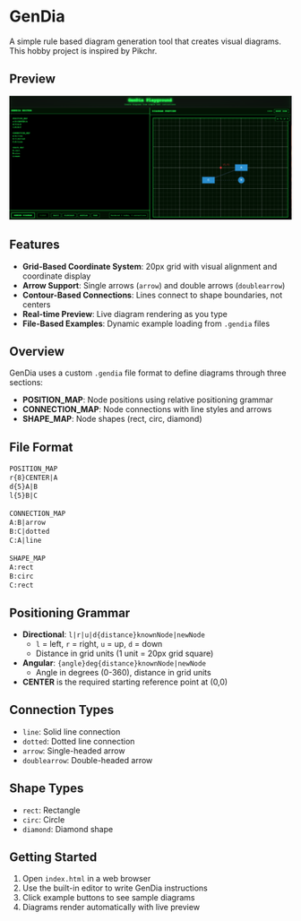 # GenDia

A simple rule based diagram generation tool that creates visual diagrams. This hobby project is inspired by Pikchr.

## Preview
![Screenshot](./assets/screenshot/ss.png)

## Features

- **Grid-Based Coordinate System**: 20px grid with visual alignment and coordinate display
- **Arrow Support**: Single arrows (`arrow`) and double arrows (`doublearrow`)
- **Contour-Based Connections**: Lines connect to shape boundaries, not centers
- **Real-time Preview**: Live diagram rendering as you type
- **File-Based Examples**: Dynamic example loading from `.gendia` files

## Overview

GenDia uses a custom `.gendia` file format to define diagrams through three sections:
- **POSITION_MAP**: Node positions using relative positioning grammar
- **CONNECTION_MAP**: Node connections with line styles and arrows
- **SHAPE_MAP**: Node shapes (rect, circ, diamond)

## File Format

```gendia
POSITION_MAP
r{8}CENTER|A
d{5}A|B
l{5}B|C

CONNECTION_MAP
A:B|arrow
B:C|dotted
C:A|line

SHAPE_MAP
A:rect
B:circ
C:rect
```

## Positioning Grammar

- **Directional**: `l|r|u|d{distance}knownNode|newNode`
  - `l` = left, `r` = right, `u` = up, `d` = down
  - Distance in grid units (1 unit = 20px grid square)
- **Angular**: `{angle}deg{distance}knownNode|newNode`
  - Angle in degrees (0-360), distance in grid units
- **CENTER** is the required starting reference point at (0,0)

## Connection Types

- `line`: Solid line connection
- `dotted`: Dotted line connection
- `arrow`: Single-headed arrow
- `doublearrow`: Double-headed arrow

## Shape Types

- `rect`: Rectangle
- `circ`: Circle
- `diamond`: Diamond shape

## Getting Started

1. Open `index.html` in a web browser
2. Use the built-in editor to write GenDia instructions
3. Click example buttons to see sample diagrams
4. Diagrams render automatically with live preview

